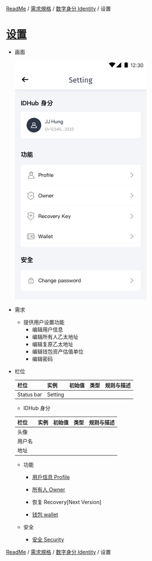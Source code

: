 [ReadMe](../README.md) / [需求規格](../requirements.md) / [数字身分 Identity](identity.md) / 设置

# [设置](identity-setting.md)


* 画面

	![Screen](../assets/screen-id-manager.png)

* 需求

	* 提供用户设置功能
		* 编辑用户信息
		* 编辑所有人乙太地址
		* 编辑复原乙太地址
		* 编辑钱包资产估值单位
		* 编辑密码

* 栏位

	栏位 | 实例 | 初始值 | 类型 | 规则与描述
	------------- | ------------- | ------------- | ------------- | -------------
	Status bar | Setting | | |
	
	* IDHub 身分

	栏位 | 实例 | 初始值 | 类型 | 规则与描述
	------------- | ------------- | ------------- | ------------- | -------------
	头像 |  | | |
	用户名 |  | | |
	地址 |  | | |
	
	* 功能

		* [用戶信息 Profile](setting-profile.md)

		* [所有人 Owner](setting-owner.md)

		* 恢复 Recovery[Next Version]

		* [钱包 wallet](setting-wallet.md)

	* 安全

		* [安全 Security](setting-security.md)


[ReadMe](../README.md) / [需求規格](../requirements.md) / [数字身分 Identity](identity.md) / 设置